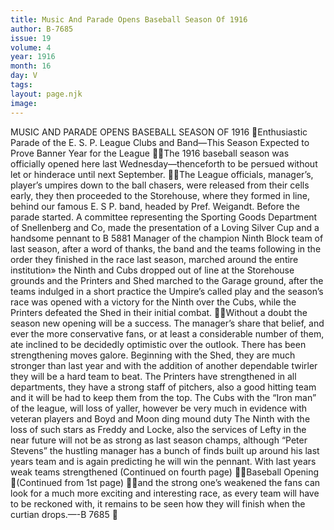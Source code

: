 ```yaml
---
title: Music And Parade Opens Baseball Season Of 1916
author: B-7685
issue: 19
volume: 4
year: 1916
month: 16
day: V
tags:
layout: page.njk
image:
---
```

MUSIC AND PARADE OPENS BASEBALL SEASON OF 1916 Enthusiastic Parade of the E. S. P. League Clubs and Band—This Season Expected to Prove Banner Year for the League The 1916 baseball season was officially opened here last Wednesday—thenceforth to be persued without let or hinderace until next September. The League officials, manager’s, player’s umpires down to the ball chasers, were released from their cells early, they then proceeded to the Storehouse, where they formed in line, behind our famous E. S P. band, headed by Pref. Weigandt. Before the parade started. A committee representing the Sporting Goods Department of Snellenberg and Co, made the presentation of a Loving Silver Cup and a handsome pennant to B 5881 Manager of the champion Ninth Block team of last season, after a word of thanks, the band and the teams following in the order they finished in the race last season, marched around the entire institution» the Ninth and Cubs dropped out of line at the Storehouse grounds and the Printers and Shed marched to the Garage ground, after the teams indulged in a short practice the Umpire’s called play and the season’s race was opened with a victory for the Ninth over the Cubs, while the Printers defeated the Shed in their initial combat. Without a doubt the season new opening will be a success. The manager’s share that belief, and ever the more conservative fans, or at least a considerable number of them, ate inclined to be decidedly optimistic over the outlook. There has been strengthening moves galore. Beginning with the Shed, they are much stronger than last year and with the addition of another dependable twirler they will be a hard team to beat. The Printers have strengthened in all departments, they have a strong staff of pitchers, also a good hitting team and it will be had to keep them from the top. The Cubs with the “Iron man” of the league, will loss of yaller, however be very much in evidence with veteran players and Boyd and Moon ding mound duty The Ninth with the loss of such stars as Freddy and Locke, also the services of Lefty in the near future will not be as strong as last season champs, although “Peter Stevens” the hustling manager has a bunch of finds built up around his last years team and is again predicting he will win the pennant. With last years weak teams strengthened (Continued on fourth page) Baseball Opening (Continued from 1st page) and the strong one’s weakened the fans can look for a much more exciting and interesting race, as every team will have to be reckoned with, it remains to be seen how they will finish when the curtian drops.—-B 7685 
